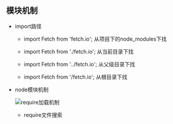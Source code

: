 ## 模块机制

* import路径

    - import Fetch from 'fetch.io';  从项目下的node_modules下找

    - import Fetch from './fetch.io';   从当前目录下找

    - import Fetch from '../fetch.io';   从父级目录下找

    - import Fetch from '/fetch.io';    从根目录下找

* node模块机制

    ![require加载机制](images/require.png)

    - require文件搜索

